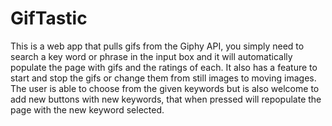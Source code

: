 # GifTastic

This is a web app that pulls gifs from the Giphy API, you simply need to search a key word or phrase in the input box and it will automatically populate the page with gifs and the ratings of each. It also has a feature to start and stop the gifs or change them from still images to moving images. 
The user is able to choose from the given keywords but is also welcome to add new buttons with new keywords, that when pressed will repopulate the page with the new keyword selected. 
